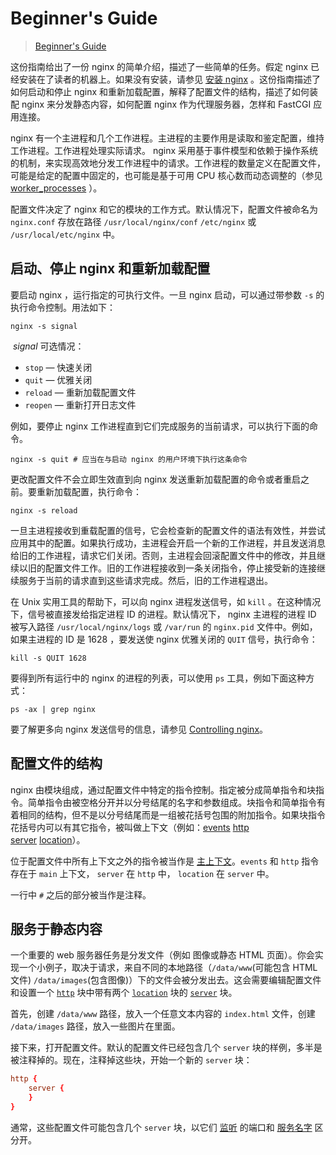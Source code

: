 # Beginner's Guide

> [Beginner's Guide](http://nginx.org/en/docs/beginners_guide.html)
>

这份指南给出了一份 nginx 的简单介绍，描述了一些简单的任务。假定 nginx 已经安装在了读者的机器上。如果没有安装，请参见 [安装 nginx](http://nginx.org/en/docs/install.html) 。这份指南描述了如何启动和停止 nginx 和重新加载配置，解释了配置文件的结构，描述了如何装配 nginx 来分发静态内容，如何配置 nginx 作为代理服务器，怎样和 FastCGI 应用连接。

nginx 有一个主进程和几个工作进程。主进程的主要作用是读取和鉴定配置，维持工作进程。工作进程处理实际请求。 nginx 采用基于事件模型和依赖于操作系统的机制，来实现高效地分发工作进程中的请求。工作进程的数量定义在配置文件，可能是给定的配置中固定的，也可能是基于可用 CPU 核心数而动态调整的（参见 [worker_processes](http://nginx.org/en/docs/ngx_core_module.html#worker_processes) ）。

配置文件决定了 nginx 和它的模块的工作方式。默认情况下，配置文件被命名为 `nginx.conf` 存放在路径 `/usr/local/nginx/conf` `/etc/nginx` 或 `/usr/local/etc/nginx` 中。

## 启动、停止 nginx 和重新加载配置

要启动 nginx ，运行指定的可执行文件。一旦 nginx 启动，可以通过带参数 `-s` 的执行命令控制。用法如下：

```shell
nginx -s signal
```

 *signal* 可选情况：

* `stop` — 快速关闭
* `quit` — 优雅关闭
* `reload` — 重新加载配置文件
* `reopen` — 重新打开日志文件

例如，要停止 nginx 工作进程直到它们完成服务的当前请求，可以执行下面的命令。

```shell
nginx -s quit # 应当在与启动 nginx 的用户环境下执行这条命令
```

更改配置文件不会立即生效直到向 nginx 发送重新加载配置的命令或者重启之前。要重新加载配置，执行命令：

```shell
nginx -s reload
```

一旦主进程接收到重载配置的信号，它会检查新的配置文件的语法有效性，并尝试应用其中的配置。如果执行成功，主进程会开启一个新的工作进程，并且发送消息给旧的工作进程，请求它们关闭。否则，主进程会回滚配置文件中的修改，并且继续以旧的配置文件工作。旧的工作进程接收到一条关闭指令，停止接受新的连接继续服务于当前的请求直到这些请求完成。然后，旧的工作进程退出。

在 Unix 实用工具的帮助下，可以向 nginx 进程发送信号，如 `kill` 。在这种情况下，信号被直接发给指定进程 ID 的进程。默认情况下， nginx 主进程的进程 ID 被写入路径 `/usr/local/nginx/logs` 或 `/var/run` 的 `nginx.pid` 文件中。例如，如果主进程的 ID 是 1628 ，要发送使 nginx 优雅关闭的 `QUIT` 信号，执行命令：

```shell
kill -s QUIT 1628
```

要得到所有运行中的 nginx 的进程的列表，可以使用 `ps` 工具，例如下面这种方式：

```shell
ps -ax | grep nginx
```

要了解更多向 nginx 发送信号的信息，请参见 [Controlling nginx](http://nginx.org/en/docs/control.html)。

## 配置文件的结构

nginx 由模块组成，通过配置文件中特定的指令控制。指定被分成简单指令和块指令。简单指令由被空格分开并以分号结尾的名字和参数组成。块指令和简单指令有着相同的结构，但不是以分号结尾而是一组被花括号包围的附加指令。如果块指令花括号内可以有其它指令，被叫做上下文（例如：[events](http://nginx.org/en/docs/ngx_core_module.html#events) [http](http://nginx.org/en/docs/http/ngx_http_core_module.html#http) [server](http://nginx.org/en/docs/http/ngx_http_core_module.html#server) [location](http://nginx.org/en/docs/http/ngx_http_core_module.html#location)）。

位于配置文件中所有上下文之外的指令被当作是 [主上下文](http://nginx.org/en/docs/ngx_core_module.html)。`events` 和 `http` 指令存在于 `main` 上下文， `server` 在 `http` 中， `location` 在 `server` 中。

一行中 `#` 之后的部分被当作是注释。

## 服务于静态内容

一个重要的 web 服务器任务是分发文件（例如 图像或静态 HTML 页面）。你会实现一个小例子，取决于请求，来自不同的本地路径（`/data/www`(可能包含 HTML 文件) `/data/images`(包含图像)）下的文件会被分发出去。这会需要编辑配置文件和设置一个 [`http`](http://nginx.org/en/docs/http/ngx_http_core_module.html#http) 块中带有两个 [`location`](http://nginx.org/en/docs/http/ngx_http_core_module.html#location) 块的 [`server`](http://nginx.org/en/docs/http/ngx_http_core_module.html#server) 块。

首先，创建 `/data/www` 路径，放入一个任意文本内容的 `index.html` 文件，创建 `/data/images` 路径，放入一些图片在里面。

接下来，打开配置文件。默认的配置文件已经包含几个 `server` 块的样例，多半是被注释掉的。现在，注释掉这些块，开始一个新的 `server` 块：

```conf
http {
    server {
    }
}
```

通常，这些配置文件可能包含几个 `server` 块，以它们 [监听](http://nginx.org/en/docs/http/ngx_http_core_module.html#listen) 的端口和 [服务名字](http://nginx.org/en/docs/http/server_names.html) 区分开。